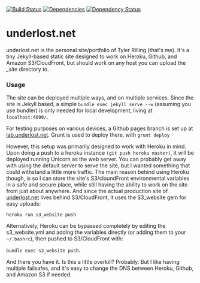 [![Build Status](https://travis-ci.org/underlost/underlost.net.svg?branch=master)](https://travis-ci.org/underlost/underlost.net)
[![Dependencies](https://david-dm.org/underlost/underlost.net.svg)](https://david-dm.org/underlost/underlost.net)
[![Dependency Status](https://gemnasium.com/badges/github.com/underlost/underlost.net.svg)](https://gemnasium.com/github.com/underlost/underlost.net)


# underlost.net

underlost.net is the personal site/portfolio of Tyler Rilling (that's me). It's a tiny Jekyll-based static site designed to work on Heroku, Github, and Amazon S3/CloudFront, but should work on any host you can upload the *_site* directory to.

### Usage

The site can be deployed multiple ways, and on multiple services. Since the site is Jekyll based, a simple `bundle exec jekyll serve --w` (assuming you use bundler) is only needed for local development, living at `localhost:4000/`.

For testing purposes on various devices, a Github pages branch is set up at [lab.underlost.net](http://lab.underlost.net). Grunt is used to deploy there, with `grunt deploy`

However, this setup was primarily designed to work with Heroku in mind. Upon doing a push to a heroku instance `(git push heroku master)`, it will be deployed running Unicorn as the web server. You can probably get away with using the default server to serve the site, but I wanted something that could withstand a little more traffic. The main reason behind using Heroku though, is so I can store the site's S3/cloundFront environmental variables in a safe and secure place, while still having the ability to work on the site from just about anywhere. And since the actual production site of [underlost.net](http://underlost.net) lives behind S3/CloudFront, it uses the S3_website gem for easy uploads:

`heroku run s3_website push`

Alternatively, Heroku can be bypassed completely by editing the s3_website.yml and adding the variables directly (or adding them to your `~/.bashrc`), then pushed to S3/CloudFront with:

`bundle exec s3_website push`.

And there you have it. Is this a little overkill? Probably. But I like having multiple failsafes, and it's easy to change the DNS between Heroku, Github, and Amazon S3 if needed.
